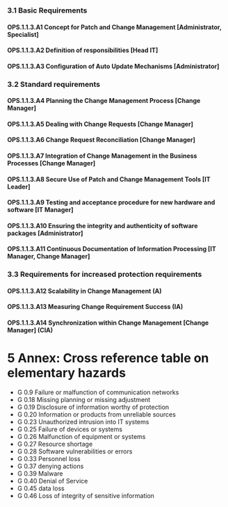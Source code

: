 ### 3.1 Basic Requirements
#### OPS.1.1.3.A1 Concept for Patch and Change Management [Administrator, Specialist]
#### OPS.1.1.3.A2 Definition of responsibilities [Head IT]
#### OPS.1.1.3.A3 Configuration of Auto Update Mechanisms [Administrator]
### 3.2 Standard requirements
#### OPS.1.1.3.A4 Planning the Change Management Process [Change Manager]
#### OPS.1.1.3.A5 Dealing with Change Requests [Change Manager]
#### OPS.1.1.3.A6 Change Request Reconciliation [Change Manager]
#### OPS.1.1.3.A7 Integration of Change Management in the Business Processes [Change Manager]
#### OPS.1.1.3.A8 Secure Use of Patch and Change Management Tools [IT Leader]
#### OPS.1.1.3.A9 Testing and acceptance procedure for new hardware and software [IT Manager]
#### OPS.1.1.3.A10 Ensuring the integrity and authenticity of software packages [Administrator]
#### OPS.1.1.3.A11 Continuous Documentation of Information Processing [IT Manager, Change Manager]
### 3.3 Requirements for increased protection requirements
#### OPS.1.1.3.A12 Scalability in Change Management (A)
#### OPS.1.1.3.A13 Measuring Change Requirement Success (IA)
#### OPS.1.1.3.A14 Synchronization within Change Management [Change Manager] (CIA)
# 5 Annex: Cross reference table on elementary hazards
* G 0.9 Failure or malfunction of communication networks
* G 0.18 Missing planning or missing adjustment
* G 0.19 Disclosure of information worthy of protection
* G 0.20 Information or products from unreliable sources
* G 0.23 Unauthorized intrusion into IT systems
* G 0.25 Failure of devices or systems
* G 0.26 Malfunction of equipment or systems
* G 0.27 Resource shortage
* G 0.28 Software vulnerabilities or errors
* G 0.33 Personnel loss
* G 0.37 denying actions
* G 0.39 Malware
* G 0.40 Denial of Service
* G 0.45 data loss
* G 0.46 Loss of integrity of sensitive information
